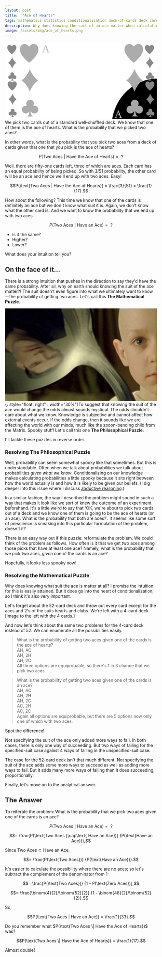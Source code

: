 ```yaml
---
layout: post
title:  "Ace of Hearts"
tags: mathematics statistics conditionalization deck-of-cards deck cards hearts spades clubs diamonds gambling probability animation animated interaction interactive elusive meditations
description: Why does knowing the suit of an ace matter when calculating probabilities that are indifferent to the suit in the first place? A key part to understanding conditionalization explained.
image: /assets/img/ace_of_hearts.png
---
```

![image](/assets/img/ace-of-hearts.svg)
We pick two cards out of a  standard well-shuffled deck. We know that one of them is the ace of hearts. What is the probability that we picked two aces?

In other words, what is the probability that you pick two aces from a deck of cards given that one that you pick is the ace of hearts?

$$P(\text{Two Aces | Have the Ace of Hearts}) = \text{ }?$$

Well, there are fifty-one cards left, three of which are aces. Each card has an equal probability of being picked. So with 3/51 probability, the other card will be an ace and hence we'll end up with two aces. Easy!

$$P(\text{Two Aces | Have the Ace of Hearts}) = \frac{3}{51} = \frac{1}{17}.$$

How about the following? This time we know that one of the cards is definitely an ace but we don't know what suit it is. Again, we don't know what the other card is. And we want to know the probability that we end up with two aces.

$$P(\text{Two Aces | Have an Ace}) = \text{ }?$$

* Is it the same?
* Higher?
* Lower?

What does your intuition tell you?

## On the face of it...

There is a strong intuition that pushes in the direction to say they'd have the same probability. After all, why on earth should knowing the suit of the ace matter?! The suit doesn't even figure into what we ultimately want to know&mdash;the probability of getting two aces. Let's call this **The Mathematical Puzzle**.

![image](/assets/img/matrix-spoon.jpg){: style="float: right" : width="30%"}To suggest that knowing the suit of the ace would change the odds almost sounds mystical. The odds shouldn't care about what we know. Knowledge is subjective and cannot affect how external events occur. If the odds change, then it sounds like we are affecting the world with our minds, much like the spoon-bending child from the Matrix. Spooky stuff! Let's call this one **The Philosophical Puzzle**.

I'll tackle these puzzles in reverse order.

### Resolving **The Philosophical Puzzle**
Well, probability can seem somewhat spooky like that sometimes. But this is understandable. Often when we talk about probabilities we talk about probabilities _given what we know_. Conditionalizing on our knowledge makes calculating probabilities a little spooky because it sits right between how the world actually is and how it is likely to be given our beliefs. (I dig deeper into this issue where I discuss [abductive reasoning](/abduction).)

In a similar fashion, the way I described the problem might sound in such a way that makes it look like we sort of knew the outcome of an experiment beforehand. It's a little weird to say that 'OK, we're about to pick two cards out of a deck and we know one of them is going to be the ace of hearts (or an ace). What is the probability that both are aces?'. It seems like some sort of prescience is sneaking into this particular formulation of the problem, doesn't it?

There is an easy way out if this puzzle: reformulate the problem. We could think of the problem as follows. How often is it that we get two aces among those picks that have at least one ace? Namely, what is the probability that we pick two aces, _given_ one of the cards is an ace?

Hopefully, it looks less spooky now!

### Resolving the **Mathematical Puzzle**
Why does knowing what suit the ace is matter at all? I promise the intuition for this is easily attained. But it does go into the heart of conditionalization, so I think it's also very important.

Let's forget about the 52-card deck and throw out every card except for the aces and 2's of the suits hearts and clubs. We're left with a 4-card deck. [image to the left with the 4 cards.]

And now let's think about the same two problems for the 4-card deck instead of 52. We can enumerate all the possibilities easily.

> What is the probability of getting two aces given one of the cards is the ace of hearts?  
AH, AC  
AH, 2H  
AH, 2C  
All three options are equiprobable, so there's 1 in 3 chance that we pick two aces.

>What is the probability of getting two aces given one of the cards is an ace?  
AH, AC  
AH, 2H  
AH, 2C  
AC, 2H  
AC, 2C  
Again all options are equiprobable, but there are 5 options now only one of which with two aces.

Spot the difference!

Not specifying the suit of the ace only added more ways to fail. In both cases, there is only one way of succeeding. But two ways of failing for the specified-suit case against 4 ways of failing in the unspecified-suit case.

The case for the 52-card deck isn't that much different. Not specifying the suit of the ace adds some more ways to succeed as well as adding more ways to fail. But it adds many more ways of failing than it does succeeding, proportionally.

Finally, let's move on to the analytical answer.

## The Answer

To reiterate the problem: What is the probability that we pick two aces given one of the cards is an ace?

$$P(\text{Two Aces | Have an Ace}) = \text{ }?$$

$$= \frac{P(\text{Two Aces }\cap\text{ Have an Ace})}
       {P(\text{Have an Ace})},$$

Since $\text{Two Aces} \subset \text{Have an Ace},$

$$= \frac{P(\text{Two Aces})}
       {P(\text{Have an Ace})}.$$
      
It's easier to calculate the possibility where there are no aces; so let's subtract the complement of the denominator from 1:

$$= \frac{P(\text{Two Aces})}
       {1 - P(\text{Zero Aces})},$$

$$= \frac{\binom{4}{2}/\binom{52}{2}}
       {1 - \binom{48}{2}/\binom{52}{2}}.$$

So,

$$P(\text{Two Aces | Have an Ace}) = \frac{1}{33}.$$

Do you remember what $P(\text{Two Aces \| Have the Ace of Hearts})$ was?

$$P(\text{Two Aces \| Have the Ace of Hearts}) = \frac{1}{17}.$$

Almost double!
